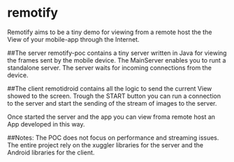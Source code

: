 # remotify
Remotify aims to be a tiny demo for viewing from a remote host the the View of your mobile-app through the Internet.

##The server
remotify-poc contains a tiny server written in Java for viewing the frames sent by the mobile device.
The MainServer enables you to runt a standalone server. The server waits for incoming connections from the device.

##The client
remotidroid contains all the logic to send the current View showed to the screen.
Trough the START button you can run a connection to the server and start the sending of the stream of images to the server.

Once started the server and the app you can view froma  remote host an App developed in this way.

##Notes:
The POC does not focus on performance and streaming issues. The entire project rely on the xuggler libraries for the server and the Android libraries for the client.
